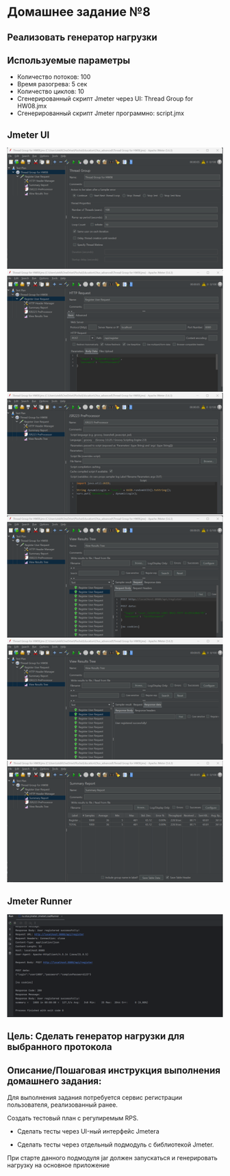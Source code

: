 # Домашнее задание №8

## Реализовать генератор нагрузки

## Используемые параметры

- Количество потоков: 100
- Время разогрева: 5 сек
- Количество циклов: 10 
- Сгенерированный скрипт Jmeter через UI: Thread Group for HW08.jmx
- Сгенерированный скрипт Jmeter программно: script.jmx

## Jmeter UI
![ui_1.png](hw08-jmeter-runner/src/main/resources/ui_1.png)
![ui_2.png](hw08-jmeter-runner/src/main/resources/ui_2.png)
![ui_3.png](hw08-jmeter-runner/src/main/resources/ui_3.png)
![ui_4.png](hw08-jmeter-runner/src/main/resources/ui_4.png)
![ui_5.png](hw08-jmeter-runner/src/main/resources/ui_5.png)
![ui_6.png](hw08-jmeter-runner/src/main/resources/ui_6.png)

## Jmeter Runner
![code_jmeter.png](hw08-jmeter-runner/src/main/resources/code_jmeter.png)

## Цель: Сделать генератор нагрузки для выбранного протокола

## Описание/Пошаговая инструкция выполнения домашнего задания:

Для выполнения задания потребуется сервис регистрации пользователя, реализованный ранее.

Создать тестовый план с регулиремым RPS.

- Сделать тесты через UI-ный интерфейс Jmetera

- Сделать тесты через отдельный подмодуль с библиотекой Jmeter.

При старте данного подмодуля jar должен запускаться и генерировать нагрузку на основное приложение